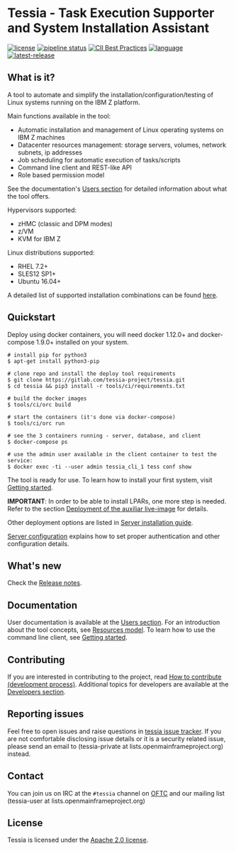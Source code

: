 <!--
Copyright 2016, 2017 IBM Corp.

Licensed under the Apache License, Version 2.0 (the "License");
you may not use this file except in compliance with the License.
You may obtain a copy of the License at

   http://www.apache.org/licenses/LICENSE-2.0

Unless required by applicable law or agreed to in writing, software
distributed under the License is distributed on an "AS IS" BASIS,
WITHOUT WARRANTIES OR CONDITIONS OF ANY KIND, either express or implied.
See the License for the specific language governing permissions and
limitations under the License.
-->
# Tessia - Task Execution Supporter and System Installation Assistant

[![license](https://img.shields.io/badge/license-Apache%202.0-blue)](https://gitlab.com/tessia-project/tessia/-/blob/master/LICENSE)
[![pipeline status](https://img.shields.io/gitlab/pipeline/tessia-project/tessia)](https://gitlab.com/tessia-project/tessia/)
[![CII Best Practices](https://bestpractices.coreinfrastructure.org/projects/5285/badge)](https://bestpractices.coreinfrastructure.org/projects/5285)
[![language](https://img.shields.io/github/languages/top/tessia-project/tessia)](https://gitlab.com/tessia-project/tessia/)
[![latest-release](https://img.shields.io/github/v/tag/tessia-project/tessia)](https://gitlab.com/tessia-project/tessia/)

## What is it?

A tool to automate and simplify the installation/configuration/testing of Linux systems running on the IBM Z platform.

Main functions available in the tool:

- Automatic installation and management of Linux operating systems on IBM Z machines
- Datacenter resources management: storage servers, volumes, network subnets, ip addresses
- Job scheduling for automatic execution of tasks/scripts
- Command line client and REST-like API
- Role based permission model

See the documentation's [Users section](doc/index.md#users) for detailed information about what the tool offers.

Hypervisors supported:

- zHMC (classic and DPM modes)
- z/VM
- KVM for IBM Z

Linux distributions supported:

- RHEL 7.2+
- SLES12 SP1+
- Ubuntu 16.04+

A detailed list of supported installation combinations can be found [here](doc/users/supported_install_combinations.md).

## Quickstart

Deploy using docker containers, you will need docker 1.12.0+ and docker-compose 1.9.0+ installed on your system.

```
# install pip for python3
$ apt-get install python3-pip

# clone repo and install the deploy tool requirements
$ git clone https://gitlab.com/tessia-project/tessia.git
$ cd tessia && pip3 install -r tools/ci/requirements.txt

# build the docker images
$ tools/ci/orc build

# start the containers (it's done via docker-compose)
$ tools/ci/orc run

# see the 3 containers running - server, database, and client
$ docker-compose ps

# use the admin user available in the client container to test the service:
$ docker exec -ti --user admin tessia_cli_1 tess conf show
```

The tool is ready for use. To learn how to install your first system, visit [Getting started](doc/users/getting_started.md).

**IMPORTANT**: In order to be able to install LPARs, one more step is needed.
Refer to the section [Deployment of the auxiliar live-image](doc/users/server_install.md#deployment-of-the-auxiliar-live-image) for details.

Other deployment options are listed in [Server installation guide](doc/users/server_install.md).

[Server configuration](doc/users/server_conf.md) explains how to set proper authentication and other configuration details.

## What's new

Check the [Release notes](doc/releases.md).

## Documentation

User documentation is available at the [Users section](doc/index.md#users). For an introduction about the tool concepts, see [Resources model](doc/users/resources_model.md).
To learn how to use the command line client, see [Getting started](doc/users/getting_started.md).

## Contributing

If you are interested in contributing to the project, read [How to contribute (development process)](doc/developers/contributing.md).
Additional topics for developers are available at the [Developers section](doc/index.md#developers).

## Reporting issues

Feel free to open issues and raise questions in [tessia issue tracker](https://gitlab.com/tessia-project/tessia/-/issues). If you are not comfortable disclosing issue details or it is a security related issue, please send an email to (tessia-private at lists.openmainframeproject.org) instead.

## Contact

You can join us on IRC at the `#tessia` channel on [OFTC](http://www.oftc.net) and our mailing list (tessia-user at lists.openmainframeproject.org)

## License

Tessia is licensed under the [Apache 2.0 license](LICENSE).
